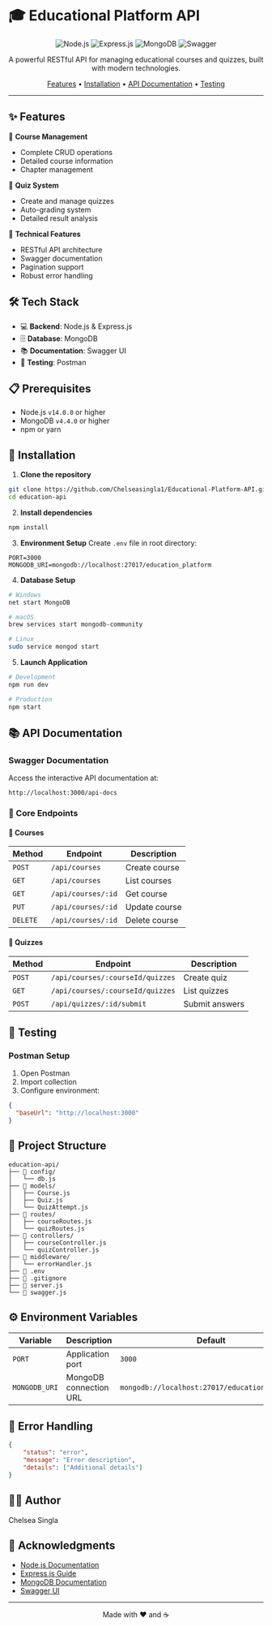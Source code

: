 # 🎓 Educational Platform API

<div align="center">

![Node.js](https://img.shields.io/badge/Node.js-43853D?style=for-the-badge&logo=node.js&logoColor=white)
![Express.js](https://img.shields.io/badge/Express.js-404D59?style=for-the-badge)
![MongoDB](https://img.shields.io/badge/MongoDB-4EA94B?style=for-the-badge&logo=mongodb&logoColor=white)
![Swagger](https://img.shields.io/badge/Swagger-85EA2D?style=for-the-badge&logo=swagger&logoColor=black)

A powerful RESTful API for managing educational courses and quizzes, built with modern technologies.

[Features](#features) •
[Installation](#installation) •
[API Documentation](#api-documentation) •
[Testing](#testing)

</div>

---

## ✨ Features

🔹 **Course Management**
- Complete CRUD operations
- Detailed course information
- Chapter management

🔹 **Quiz System**
- Create and manage quizzes
- Auto-grading system
- Detailed result analysis

🔹 **Technical Features**
- RESTful API architecture
- Swagger documentation
- Pagination support
- Robust error handling

## 🛠️ Tech Stack

- 💻 **Backend**: Node.js & Express.js
- 🗄️ **Database**: MongoDB
- 📚 **Documentation**: Swagger UI
- 🧪 **Testing**: Postman

## 📋 Prerequisites

- Node.js `v14.0.0` or higher
- MongoDB `v4.4.0` or higher
- npm or yarn

## 🚀 Installation

1. **Clone the repository**
```bash
git clone https://github.com/Chelseasingla1/Educational-Platform-API.git
cd education-api
```

2. **Install dependencies**
```bash
npm install
```

3. **Environment Setup**
Create `.env` file in root directory:
```env
PORT=3000
MONGODB_URI=mongodb://localhost:27017/education_platform
```

4. **Database Setup**
```bash
# Windows
net start MongoDB

# macOS
brew services start mongodb-community

# Linux
sudo service mongod start
```

5. **Launch Application**
```bash
# Development
npm run dev

# Production
npm start
```

## 📚 API Documentation

### Swagger Documentation
Access the interactive API documentation at:
```
http://localhost:3000/api-docs
```

### 🔵 Core Endpoints

#### 📖 Courses
| Method | Endpoint | Description |
|--------|----------|-------------|
| `POST` | `/api/courses` | Create course |
| `GET` | `/api/courses` | List courses |
| `GET` | `/api/courses/:id` | Get course |
| `PUT` | `/api/courses/:id` | Update course |
| `DELETE` | `/api/courses/:id` | Delete course |

#### 📝 Quizzes
| Method | Endpoint | Description |
|--------|----------|-------------|
| `POST` | `/api/courses/:courseId/quizzes` | Create quiz |
| `GET` | `/api/courses/:courseId/quizzes` | List quizzes |
| `POST` | `/api/quizzes/:id/submit` | Submit answers |

## 🧪 Testing

### Postman Setup
1. Open Postman
2. Import collection
3. Configure environment:
```json
{
  "baseUrl": "http://localhost:3000"
}
```

## 📁 Project Structure

```
education-api/
├── 📂 config/
│   └── db.js
├── 📂 models/
│   ├── Course.js
│   ├── Quiz.js
│   └── QuizAttempt.js
├── 📂 routes/
│   ├── courseRoutes.js
│   └── quizRoutes.js
├── 📂 controllers/
│   ├── courseController.js
│   └── quizController.js
├── 📂 middleware/
│   └── errorHandler.js
├── 📄 .env
├── 📄 .gitignore
├── 📄 server.js
└── 📄 swagger.js
```

## ⚙️ Environment Variables

| Variable | Description | Default |
|----------|-------------|---------|
| `PORT` | Application port | `3000` |
| `MONGODB_URI` | MongoDB connection URL | `mongodb://localhost:27017/education_platform` |

## 🚨 Error Handling

```json
{
    "status": "error",
    "message": "Error description",
    "details": ["Additional details"]
}
```

## 👨‍💻 Author

Chelsea Singla

## 🙏 Acknowledgments

- [Node.js Documentation](https://nodejs.org/docs)
- [Express.js Guide](https://expressjs.com/guide)
- [MongoDB Documentation](https://docs.mongodb.com)
- [Swagger UI](https://swagger.io/tools/swagger-ui)

---

<div align="center">

Made with ❤️ and ☕

</div>